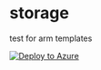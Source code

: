 # storage
test for arm templates

[![Deploy to Azure](http://azuredeploy.net/deploybutton.png)](https://azuredeploy.net/)
